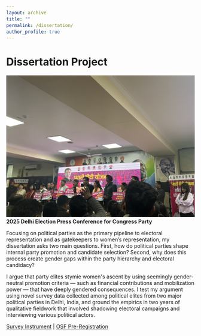 ```yaml
---
layout: archive
title: ""
permalink: /dissertation/
author_profile: true
---
```


# Dissertation Project

![](images/D761F68E-A9B9-49D6-BEF7-89E4CAC517CB_1_105_c.jpeg) 
**2025 Delhi Election Press Conference for Congress Party**

Focusing on political parties as the primary pipeline to electoral representation and as gatekeepers to women’s representation, my dissertation asks two main questions. First, how do political parties shape internal party promotion and candidate selection? Second, why does this process create gender gaps within the party hierarchy and electoral candidacy? 

I argue that party elites stymie women's ascent by using seemingly gender-neutral promotion criteria — such as financial contributions and mobilization power — that have deeply gendered consequences. I test my argument using novel survey data collected among political elites from two major political parties in Delhi, India, and ground the empirics in two years of qualitative fieldwork that involved shadowing electoral campaigns and interviewing various political actors.

[Survey Instrument](https://www.dropbox.com/scl/fi/m18hsowvjy93uq0cqtdt7/final_instrument.pdf?rlkey=ds2m2yemlibg3qy8cj9wnwonv&dl=0) | [OSF Pre-Registration](10.17605/OSF.IO/3RQXU)